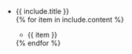 <ul class="list-unstyled">
<li class="h5">{{ include.title }}</li>
  {% for item in include.content %}
  <ul>
  <li>
    <div class="listing">
      {{ item }}
    </div>
  </li>
  </ul>
  {% endfor %}
</ul>
